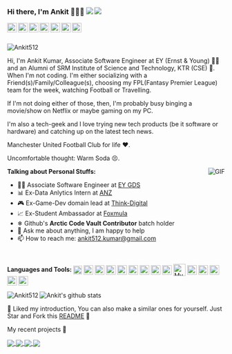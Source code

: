 ### Hi there, I'm Ankit 👋👨‍💻 ![](https://pronoun.cyou/x/y?subject=He&object=Him&height=20) ![](https://pronoun.cyou/x/y?subject=Bro&object=Bruh&height=20)

<a href="https://www.linkedin.com/in/ankitk79/" target="_blank">
  <img align="left" alt="Linkedin" width="22px" src="https://cdn.jsdelivr.net/npm/simple-icons@v3/icons/linkedin.svg" />
</a>
<a href="https://github.com/Ankit512/">
  <img align="left" alt="GitHub" width="22px" src="https://cdn.jsdelivr.net/npm/simple-icons@3.1.0/icons/github.svg" />
</a>
 <a href="https://twitter.com/theunusualankit/">
   <img align="left" alt="Ankit Kumar| Twitter" width="22px" src="https://cdn.jsdelivr.net/npm/simple-icons@v3/icons/twitter.svg" />
</a>
 <a href="https://www.instagram.com/whoisankit_101/">
  <img align="left" alt="Instagram" width="22px" src="https://cdn.jsdelivr.net/npm/simple-icons@v3/icons/instagram.svg" />
 </a>
 <a href="https://www.reddit.com/user/Freaknstein7">
  <img align="left" alt=" Reddit" width="22px" src="https://cdn.jsdelivr.net/npm/simple-icons@v3/icons/reddit.svg" />
</a>
 <a href="https://www.hackerrank.com/AnkitK79">
   <img align="left" alt="HackerRank" width="22px" src="https://cdn.jsdelivr.net/npm/simple-icons@3.2.0/icons/hackerrank.svg" />
</a>
 <a href="https://medium.com/@ankit512.kumar">
   <img align="left" alt="Medium" width="22px" src="https://cdn.jsdelivr.net/npm/simple-icons@3.2.0/icons/medium.svg" />
</a>
<br />
<br />

<p align="left"> <img src="https://komarev.com/ghpvc/?username=Ankit512" alt="Ankit512" /> </p>

Hi, I'm Ankit Kumar, Associate Software Engineer at EY (Ernst & Young) 👨‍💻 and an Alumni of SRM Institute of Science and Technology, KTR (CSE) 🏫. When I'm not coding. I'm either socializing with a Friend(s)/Family/Colleague(s), choosing my FPL(Fantasy Premier League) team for the week, watching Football or Travelling.

If I'm not doing either of those, then, I'm probably busy binging a movie/show on Netflix or maybe gaming on my PC.

I'm also a tech-geek and I love trying new tech products (be it software or hardware) and catching up on the latest tech news.

Manchester United Football Club for life ❤.

Uncomfortable thought: Warm Soda 😣.

  <img align="right" alt="GIF" src="https://media.giphy.com/media/xIZku8V0y7uqk/giphy.gif" />
  
**Talking about Personal Stuffs:**

- 👨‍💻 Associate Software Engineer at [EY GDS](https://www.ey.com/)
- 📊 Ex-Data Anlytics Intern at [ANZ](https://www.theforage.com/virtual-internships/prototype/ZLJCsrpkHo9pZBJNY/ANZ-Virtual-Internship)
- 🎮 Ex-Game-Dev domain lead at [Think-Digital](https://www.think-digital.in/) 
- 📈 Ex-Student Ambassador at [Foxmula](https://foxmula.com/)
- ❄ Github's **Arctic Code Vault Contributor** batch holder
- 💬 Ask me about anything, I am happy to help
- 📫 How to reach me: ankit512.kumar@gmail.com

&nbsp;

**Languages and Tools:**
<img align="center" alt="C" width="20px" src="https://cdn.jsdelivr.net/npm/simple-icons@3.2.0/icons/c.svg" />
<img align="center" alt="C++" width="22px" src="https://cdn.jsdelivr.net/npm/simple-icons@3.2.0/icons/cplusplus.svg" />
<img align="center" alt="Csharp" width="22px" src="https://cdn.jsdelivr.net/npm/simple-icons@3.2.0/icons/csharp.svg" />
<img align="center" alt="Python" width="22px" src="https://cdn.jsdelivr.net/npm/simple-icons@3.2.0/icons/python.svg" />
<img align="center" alt="Java" width="22px" src="https://cdn.jsdelivr.net/npm/simple-icons@3.2.0/icons/java.svg" />
<img align="center" alt="R" width="22px" src="https://cdn.jsdelivr.net/npm/simple-icons@3.2.0/icons/r.svg" />
<img align="center" alt="Jupyter" width="22px" src="https://cdn.jsdelivr.net/npm/simple-icons@3.2.0/icons/jupyter.svg" />
<img align="center" alt="Pandas" width="22px" src="https://cdn.jsdelivr.net/npm/simple-icons@3.2.0/icons/pandas.svg" />
<img align="center" alt="Tensorflow" width="22px" src="https://cdn.jsdelivr.net/npm/simple-icons@3.2.0/icons/tensorflow.svg" />
<img align="center" alt="MySQL" width="28px" src="https://cdn.jsdelivr.net/npm/simple-icons@3.2.0/icons/mysql.svg" />
<img align="center" alt="Unity 3D" width="22px" src="https://cdn.jsdelivr.net/npm/simple-icons@3.2.0/icons/unity.svg" />
<img align="center" alt="Microsoft Office" width="22px" src="https://cdn.jsdelivr.net/npm/simple-icons@3.2.0/icons/microsoftoffice.svg" />
<img align="center" alt="Linux" width="22px" src="https://cdn.jsdelivr.net/npm/simple-icons@3.2.0/icons/linux.svg" />
<img align="center" alt="Git" width="22px" src="https://cdn.jsdelivr.net/npm/simple-icons@3.2.0/icons/git.svg" />
<img align="center" alt="LaTeX" width="22px" src="https://cdn.jsdelivr.net/npm/simple-icons@3.2.0/icons/latex.svg" />

<img align="left" src="https://github-readme-stats.vercel.app/api/top-langs/?username=Ankit512&layout=compact&hide=html" alt="Ankit512" />

![Ankit's github stats](https://github-readme-stats.vercel.app/api?username=Ankit512&show_icons=true&hide_border=true)

:pushpin: Liked my introduction, You can also make a similar ones for yourself. Just Star and Fork this [README](https://github.com/Ankit512/Ankit512) :pencil:

My recent projects :rocket:

<a href="https://github.com/Ankit512/object-detection-using-trigger-word">
  <img align="center" src="https://github-readme-stats.vercel.app/api/pin/?username=Ankit512&repo=object-detection-using-trigger-word" />
</a>

<a href="https://github.com/Ankit512/AkatsukiJutsu-OpenCV">
  <img align="center" src="https://github-readme-stats.vercel.app/api/pin/?username=Ankit512&repo=AkatsukiJutsu-OpenCV" />
</a>

<a href="https://github.com/Ankit512/Employee-Attrition-Prediction">
  <img align="center" src="https://github-readme-stats.vercel.app/api/pin/?username=Ankit512&repo=Employee-Attrition-Prediction" />
</a>

<a href="https://github.com/Ankit512/FPS-Minigame">
  <img align="center" src="https://github-readme-stats.vercel.app/api/pin/?username=Ankit512&repo=FPS-Minigame" />
</a>




